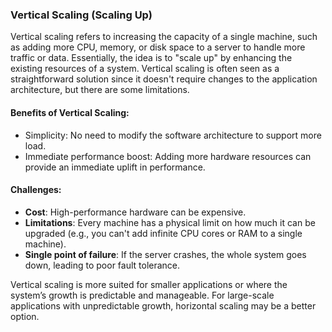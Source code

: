 ### **Vertical Scaling (Scaling Up)**

Vertical scaling refers to increasing the capacity of a single machine, such as adding more CPU, memory, or disk space to a server to handle more traffic or data. Essentially, the idea is to "scale up" by enhancing the existing resources of a system. Vertical scaling is often seen as a straightforward solution since it doesn't require changes to the application architecture, but there are some limitations.

#### Benefits of Vertical Scaling:

- Simplicity: No need to modify the software architecture to support more load.
- Immediate performance boost: Adding more hardware resources can provide an immediate uplift in performance.

#### Challenges:

- **Cost**: High-performance hardware can be expensive.
- **Limitations**: Every machine has a physical limit on how much it can be upgraded (e.g., you can't add infinite CPU cores or RAM to a single machine).
- **Single point of failure**: If the server crashes, the whole system goes down, leading to poor fault tolerance.

Vertical scaling is more suited for smaller applications or where the system’s growth is predictable and manageable. For large-scale applications with unpredictable growth, horizontal scaling may be a better option.